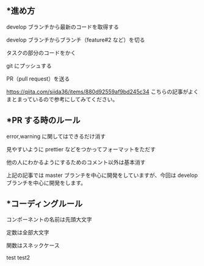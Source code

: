 ## *進め方

develop ブランチから最新のコードを取得する

develop ブランチからブランチ（feature#2 など）を切る

タスクの部分のコードをかく

git にプッシュする

PR（pull request）を送る

https://qiita.com/siida36/items/880d92559af9bd245c34 こちらの記事がよくまとまっているので参考にしてみてください。


## *PR する時のルール

error,warning に関してはできるだけ消す

見やすいように prettier などをつかってフォーマットをただす

他の人にわかるようにするためのコメント以外は基本消す

上記の記事では master ブランチを中心に開発をしていますが、今回は develop ブランチを中心に開発をします。


## *コーディングルール

コンポーネントの名前は先頭大文字

定数は全部大文字

関数はスネックケース



test
test2
